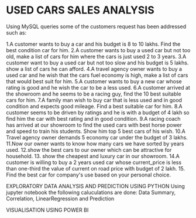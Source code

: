 # USED CARS SALES ANALYSIS

Using MySQL queries some of the customers request has been addressed such as:

1.A customer wants to buy a car and his budget is 8 to 10 lakhs. Find the best condition car for him.
2.A customer wants to buy a used car but not too old, make a list of cars for him where the cars is just used 2 to 3 years.
3.A customer want to buy a used car but not too slow and his budget is 5 lakhs. show a list of cars he can afford.
4.A travel agency owner wants to buy a used car and he wish that the cars fuel economy is high, make a list of cars that would best suit for him.
5.A customer wants to buy a new car whose rating is good and he wish the car to be a less used.
6.A customer arrived at the showroom and he seems to be a racing guy, find the 10 best suitable cars for him.
7.A family man wish to buy car that is less used and in good condition and expects good mileage. Find a best suitable car for him.
8.A customer seems to be driven by ratings and he is with a budget of 4 lakh so find him the car with best rating and in good condition.
9.A racing coach has arrived at our showroom to find the used cars with best horse power and speed to train his students. Show him top 5 best cars of his wish.
10.A Travel agency owner demands 5 economy car under the budget of 3 lakhs.
11.Now our owner wants to know how many cars we have sorted by years used.
12.show the best cars to our owner which can be attractive for household.
13. show the cheapest and luxury car in our showroom.
14.A customer is willing to buy a 2 years used car whose current_price is less than one-third the value of current on road price with budget of 2 lakh.
15. Find the best car for company's use based on your personal choice.

EXPLORATORY DATA ANALYSIS AND PREDICTION USING PYTHON
   Using jupyter notebook the following caluculations are done: Data Summary, Correlation, LinearRegression and Prediction
   
VISUALISATION USING POWER BI
